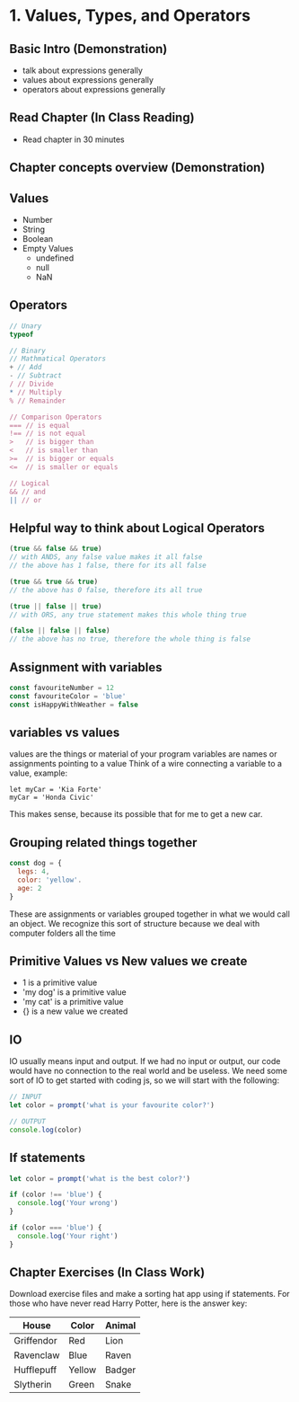 # 1. Values, Types, and Operators

## Basic Intro (Demonstration)

-   talk about expressions generally
-   values about expressions generally
-   operators about expressions generally

## Read Chapter (In Class Reading)

-   Read chapter in 30 minutes

## Chapter concepts overview (Demonstration)


## Values
- Number
- String
- Boolean
- Empty Values
  - undefined
  - null
  - NaN
  
   
## Operators
```js
// Unary
typeof

// Binary
// Mathmatical Operators
+ // Add
- // Subtract
/ // Divide
* // Multiply
% // Remainder

// Comparison Operators
=== // is equal
!== // is not equal
>   // is bigger than
<   // is smaller than
>=  // is bigger or equals
<=  // is smaller or equals

// Logical
&& // and
|| // or
```

## Helpful way to think about Logical Operators

```js
(true && false && true)
// with ANDS, any false value makes it all false
// the above has 1 false, there for its all false

(true && true && true)
// the above has 0 false, therefore its all true

(true || false || true)
// with ORS, any true statement makes this whole thing true

(false || false || false)
// the above has no true, therefore the whole thing is false

```

## Assignment with variables

```js
const favouriteNumber = 12
const favouriteColor = 'blue'
const isHappyWithWeather = false
```

## variables vs values
values are the things or material of your program
variables are names or assignments pointing to a value
Think of a wire connecting a variable to a value, example:
```
let myCar = 'Kia Forte'
myCar = 'Honda Civic'
```
This makes sense, because its possible that for me to get a new car.

## Grouping related things together
```js
const dog = {
  legs: 4,
  color: 'yellow'.
  age: 2
}
```
These are assignments or variables grouped together in what we would call an object.
We recognize this sort of structure because we deal with computer folders all the time

## Primitive Values vs New values we create

- 1 is a primitive value
- 'my dog' is a primitive value
- 'my cat' is a primitive value
- {} is a new value we created


## IO
IO usually means input and output. If we had no input or output, our code would have no connection to the real world and be useless. We need some sort of IO to get started with coding js, so we will start with the following:
```js
// INPUT
let color = prompt('what is your favourite color?')

// OUTPUT
console.log(color)

```

## If statements

```js
let color = prompt('what is the best color?')

if (color !== 'blue') {
  console.log('Your wrong')
}

if (color === 'blue') {
  console.log('Your right')
}

```


## Chapter Exercises (In Class Work)

Download exercise files and make a sorting hat app using if statements.
For those who have never read Harry Potter, here is the answer key:

| House      | Color  | Animal |
| ---------- | ------ | ------ |
| Griffendor | Red    | Lion   |
| Ravenclaw  | Blue   | Raven  |
| Hufflepuff | Yellow | Badger |
| Slytherin  | Green  | Snake  |
